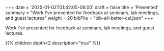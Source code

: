 +++
date = '2025-01-02T01:42:05-08:00'
draft = false
title = 'Presented'
summary = "Work I've presented for feedback at seminars, lab meetings, and guest lectures"
weight = 20
bibFile = "bib-all-better-csl.json"
+++
<!-- Must include "bib" in filename: https://labs.loupbrun.ca/hugo-cite/usage/ -->

Work I've presented for feedback at seminars, lab meetings, and guest lectures.

{{% children depth=2 description="true" %}}
